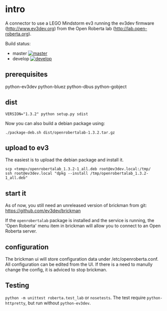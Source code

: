 # intro #
A connector to use a LEGO Mindstorm ev3 running the ev3dev firmware
(http://www.ev3dev.org) from the Open Roberta lab (http://lab.open-roberta.org).

Build status:

* master [![master](https://travis-ci.org/OpenRoberta/robertalab-ev3dev.svg?branch=master)](https://travis-ci.org/OpenRoberta/robertalab-ev3dev/builds)
* develop [![develop](https://travis-ci.org/OpenRoberta/robertalab-ev3dev.svg?branch=develop)](https://travis-ci.org/OpenRoberta/robertalab-ev3dev/builds)

## prerequisites ##
python-ev3dev
python-bluez
python-dbus
python-gobject

## dist ##

    VERSION="1.3.2" python setup.py sdist

Now you can also build a debian package using:

    ./package-deb.sh dist/openrobertalab-1.3.2.tar.gz

## upload to ev3 ##
The easiest is to upload the debian package and install it.

    scp <temp>/openrobertalab_1.3.2-1_all.deb root@ev3dev.local:/tmp/
    ssh root@ev3dev.local "dpkg --install /tmp/openrobertalab_1.3.2-1_all.deb"

## start it ##
As of now, you still need an unreleased version of brickman from git:
https://github.com/ev3dev/brickman

If the ``openrobertalab`` package is installed and the service is running, the
'Open Roberta' menu item in brickman will allow you to connect to an Open
Roberta server.

## configuration ##
The brickman ui will store configuration data under /etc/openroberta.conf. All
configuration can be edited from the UI. If there is a need to manully change
the config, it is adviced to stop brickman.

## Testing ##
``python -m unittest roberta.test_lab`` or ``nosetests``.
The test require ``python-httpretty``, but run without ``python-ev3dev``.


